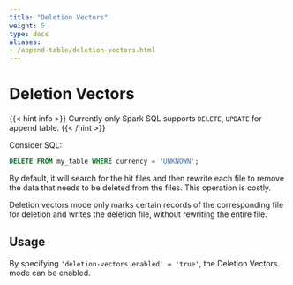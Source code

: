 ```yaml
---
title: "Deletion Vectors"
weight: 5
type: docs
aliases:
- /append-table/deletion-vectors.html
---
```

<!--
Licensed to the Apache Software Foundation (ASF) under one
or more contributor license agreements.  See the NOTICE file
distributed with this work for additional information
regarding copyright ownership.  The ASF licenses this file
to you under the Apache License, Version 2.0 (the
"License"); you may not use this file except in compliance
with the License.  You may obtain a copy of the License at

  http://www.apache.org/licenses/LICENSE-2.0

Unless required by applicable law or agreed to in writing,
software distributed under the License is distributed on an
"AS IS" BASIS, WITHOUT WARRANTIES OR CONDITIONS OF ANY
KIND, either express or implied.  See the License for the
specific language governing permissions and limitations
under the License.
-->

# Deletion Vectors

{{< hint info >}}
Currently only Spark SQL supports `DELETE`, `UPDATE` for append table.
{{< /hint >}}

Consider SQL:
```sql
DELETE FROM my_table WHERE currency = 'UNKNOWN';
```

By default, it will search for the hit files and then rewrite each file to remove the
data that needs to be deleted from the files. This operation is costly.

Deletion vectors mode only marks certain records of the corresponding file for deletion
and writes the deletion file, without rewriting the entire file.

## Usage

By specifying `'deletion-vectors.enabled' = 'true'`, the Deletion Vectors mode can be enabled.
